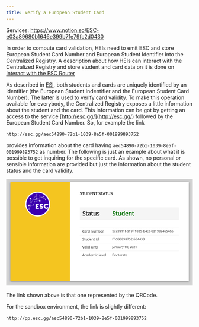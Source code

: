 ```yaml
---
title: Verify a European Student Card
---
```


Services: https://www.notion.so/ESC-e03a89680b1646e399b71e79fc2d0430

In order to compute card validation, HEIs need to emit ESC and store European Student Card Number and European 
Student Identifier into the Centralized Registry.  A description about how HEIs can interact with the Centralized 
Registry and store student and card data on it is done on [Interact with the ESC Router](../interact-with-the-esc-router.md)

As described in [ESI](???), both students and cards are uniquely identified by an identifier (the European Student 
Indentifier and the European Student Card Number). The latter is used to verify card validity. To make this operation available for everybody, the Centralized Registry exposes a little information about the student and the card. This information can be got by getting an access to the service [http://esc.gg/](http://esc.gg/) followed by the European Student Card Number. So, for example the link

```
http://esc.gg/aec54890-72b1-1039-8e5f-001999893752
```

provides information about the card having `aec54890-72b1-1039-8e5f-001999893752` as number. The following is just an example about what it is possible to get inquiring for the specific card. As shown, no personal or sensible information are provided but just the information about the student status and the card validity.

![](images/esc.png)

The link shown above is that one represented by the QRCode.

For the sandbox environment, the link is slightly different:

```
http://pp.esc.gg/aec54890-72b1-1039-8e5f-001999893752
```